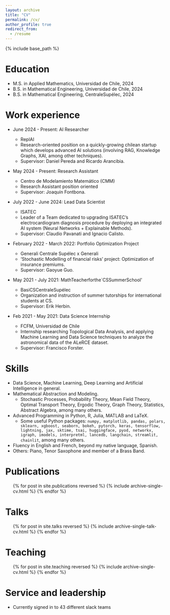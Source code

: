 ```yaml
---
layout: archive
title: "CV"
permalink: /cv/
author_profile: true
redirect_from:
  - /resume
---
```


{% include base_path %}

Education
======
* M.S. in Applied Mathematics, Universidad de Chile, 2024
* B.S. in Mathematical Engineering, Universidad de Chile, 2024
* B.S. in Mathematical Engineering, CentraleSupélec, 2024

Work experience
======
* June 2024 - Present: AI Researcher
  * ReplAI
  * Research-oriented position on a quickly-growing chilean startup which develops advanced AI solutions (involving RAG, Knowledge Graphs, XAI, among other techniques).
  * Supervisor: Daniel Pereda and Ricardo Arancibia.

* May 2024 - Present: Research Assistant
  * Centro de Modelamiento Matemático (CMM)
  * Research Assistant position oriented 
  * Supervisor: Joaquín Fontbona.

* July 2022 - June 2024: Lead Data Scientist 
  * ISATEC
  * Leader of a Team dedicated to upgrading ISATEC’s electrocardiogram diagnosis procedure by deploying an integrated AI system (Neural Networks + Explainable Methods).
  * Supervisor: Claudio Pavanati and Ignacio Calisto.

* February 2022 - March 2022: Portfolio Optimization Project
  * Generali Centrale Supélec x Generali
  * ‘Stochastic Modelling of financial risks’ project: Optimization of insurance premiums.
  * Supervisor: Gaoyue Guo.

* May 2021 - July 2021: MathTeacherforthe`CSSummerSchool' 
  * BasiCSCentraleSupélec
  * Organization and instruction of summer tutorships for international students at CS.
  * Supervisor: Erik Herbin.

* Feb 2021 - May 2021: Data Science Internship
  * FCFM, Universidad de Chile
  * Internship researching Topological Data Analysis, and applying Machine Learning and Data Science techniques to analyze the astronomical data of the ALeRCE dataset.
  * Supervisor: Francisco Forster.
  
Skills
======
* Data Science, Machine Learning, Deep Learning and Artificial Intelligence in general.
* Mathematical Abstraction and Modeling.
  * Stochastic Processes, Probability Theory, Mean Field Theory, Optimal Transport Theory, Ergodic Theory, Graph Theory, Statistics, Abstract Algebra, among many others. 
* Advanced Programming in Python, R, Julia, MATLAB and LaTeX.
  * Some useful Python packages: ```numpy, matplotlib, pandas, polars, sklearn, xgboost, seaborn, bokeh, pytorch, keras, tensorflow, lightning, jax, sktime, tsai, huggingface, pyod, networkx, igraph, imodels, interpretml, lancedb, langchain, streamlit, chainlit```, among many others.
* Fluency in English and French, beyond my native language, Spanish.
* Others: Piano, Tenor Saxophone and member of a Brass Band.

Publications
======
  <ul>{% for post in site.publications reversed %}
    {% include archive-single-cv.html %}
  {% endfor %}</ul>
  
Talks
======
  <ul>{% for post in site.talks reversed %}
    {% include archive-single-talk-cv.html  %}
  {% endfor %}</ul>
  
Teaching
======
  <ul>{% for post in site.teaching reversed %}
    {% include archive-single-cv.html %}
  {% endfor %}</ul>
  
Service and leadership
======
* Currently signed in to 43 different slack teams
